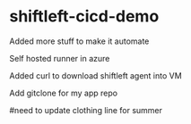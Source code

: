 # shiftleft-cicd-demo
Added more stuff to make it automate

Self hosted runner in azure

Added curl to download shiftleft agent into VM 

Add gitclone for my app repo

#need to update clothing line for summer
